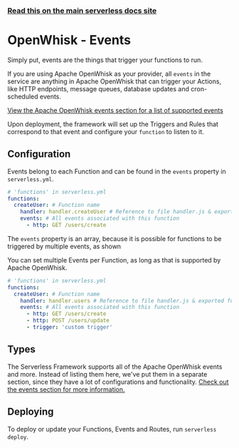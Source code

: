 <!--
title: Serverless Framework - Apache OpenWhisk Guide - Events
menuText: Events
menuOrder: 6
description: Configuring Apache OpenWhisk Events in the Serverless Framework
layout: Doc
-->

<!-- DOCS-SITE-LINK:START automatically generated  -->

### [Read this on the main serverless docs site](https://www.serverless.com/framework/docs/providers/openwhisk/guide/events)

<!-- DOCS-SITE-LINK:END -->

# OpenWhisk - Events

Simply put, events are the things that trigger your functions to run.

If you are using Apache OpenWhisk as your provider, all `events` in the service are anything in Apache OpenWhisk that can trigger your Actions, like HTTP endpoints, message queues, database updates and cron-scheduled events.

[View the Apache OpenWhisk events section for a list of supported events](../events)

Upon deployment, the framework will set up the Triggers and Rules that correspond to that event and configure your `function` to listen to it.

## Configuration

Events belong to each Function and can be found in the `events` property in `serverless.yml`.

```yml
# 'functions' in serverless.yml
functions:
  createUser: # Function name
    handler: handler.createUser # Reference to file handler.js & exported function 'createUser'
    events: # All events associated with this function
      - http: GET /users/create
```

The `events` property is an array, because it is possible for functions to be triggered by multiple events, as shown

You can set multiple Events per Function, as long as that is supported by Apache OpenWhisk.

```yml
# 'functions' in serverless.yml
functions:
  createUser: # Function name
    handler: handler.users # Reference to file handler.js & exported function 'users'
    events: # All events associated with this function
      - http: GET /users/create
      - http: POST /users/update
      - trigger: 'custom trigger'
```

## Types

The Serverless Framework supports all of the Apache OpenWhisk events and more. Instead of listing them here, we've put them in a separate section, since they have a lot of configurations and functionality. [Check out the events section for more information.](../events)

## Deploying

To deploy or update your Functions, Events and Routes, run `serverless deploy`.
